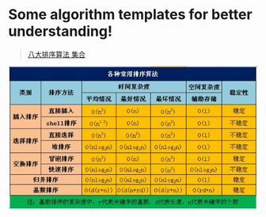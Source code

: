 # Some algorithm templates for better understanding!


> [八大排序算法 集合](/docs/Algorithm/Sort)

![](/images/SortingAlgorithm/八大排序算法性能.png)
